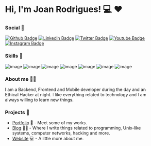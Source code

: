 # Hi, I'm Joan Rodrigues! 💻 ❤️

### Social 💬

[![Github Badge](https://img.shields.io/badge/GitHub-100000?style=for-the-badge&logo=github&logoColor=white)](https://github.com/joanrodriguesm)
[![Linkedin Badge](https://img.shields.io/badge/LinkedIn-0077B5?style=for-the-badge&logo=linkedin&logoColor=white)](https://www.linkedin.com/in/joanrodrigues/)
[![Twitter Badge](https://img.shields.io/badge/Twitter-1DA1F2?style=for-the-badge&logo=twitter&logoColor=white)](https://twitter.com/joanrodriguesm)
[![Youtube Badge](https://img.shields.io/badge/YouTube-FF0000?style=for-the-badge&logo=youtube&logoColor=white)](https://www.youtube.com/channel/UCbeQ6QZT0dUjisENtK6dqBg)
[![Instagram Badge](https://img.shields.io/badge/Instagram-E4405F?style=for-the-badge&logo=instagram&logoColor=white)](https://instagram.com/joan.dev)

### Skills 🤹

![image](https://img.shields.io/badge/HTML5-E34F26?style=for-the-badge&logo=html5&logoColor=white)
![image](https://img.shields.io/badge/CSS3-1572B6?style=for-the-badge&logo=css3&logoColor=white)
![image](https://img.shields.io/badge/JavaScript-F7DF1E?style=for-the-badge&logo=javascript&logoColor=black)
![image](https://img.shields.io/badge/Bootstrap-563D7C?style=for-the-badge&logo=bootstrap&logoColor=white)
![image](https://img.shields.io/badge/React-20232A?style=for-the-badge&logo=react&logoColor=61DAFB)
![image](https://img.shields.io/badge/Node.js-43853D?style=for-the-badge&logo=node.js&logoColor=white)
![image](https://img.shields.io/badge/React_Native-20232A?style=for-the-badge&logo=react&logoColor=61DAFB)

### About me 🧑‍🦱

I am a Backend, Frontend and Mobile developer during the day and an Ethical Hacker at night. I like everything related to technology and I am always willing to learn new things.

### Projects 💾

- [Portfolio](https://joanrodrigues.com/portifolio) 📱 - Meet some of my works.
- [Blog](https://joanrodrigues.com/blog/) ✍🏼 - Where I write things related to programming, Unix-like systems, computer networks, hacking and more.
- [Website](https://joanrodrigues.com/) 💻 - A little more about me.